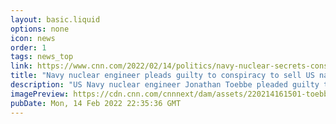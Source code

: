 ```yaml
---
layout: basic.liquid
options: none
icon: news
order: 1
tags: news_top
link: https://www.cnn.com/2022/02/14/politics/navy-nuclear-secrets-conspiracy/index.html
title: "Navy nuclear engineer pleads guilty to conspiracy to sell US naval secrets to foreign country"
description: "US Navy nuclear engineer Jonathan Toebbe pleaded guilty to one felony count in federal court Monday afternoon, four months after he and his wife were arrested and charged with trying to sell classified information about nuclear submarines to a foreign country in exchange for millions of dollars of cryptocurrency. "
imagePreview: https://cdn.cnn.com/cnnnext/dam/assets/220214161501-toebbe-booking-photos-split-video-synd-2.jpg
pubDate: Mon, 14 Feb 2022 22:35:36 GMT
---
```


